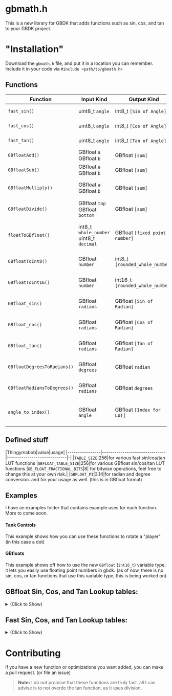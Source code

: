 

# gbmath.h

This is a new library for GBDK that adds functions such as sin, cos, and tan to your GBDK project.


# "Installation"
Download the `gbmath.h` file, and put it in a location you can remember. 
Include it in your code via `#include <path/to/gbmath.h>`

## Functions 

|Function|Input Kind|Output Kind|Notes|
|----------------|-------------------------------|-----------------------------|-|
|`fast_sin()`|uint8_t  `angle`|int8_t `[Sin of Angle]`| is not a `GBfloat` type
|`fast_cos()`|uint8_t  `angle`|int8_t `[Cos of Angle]`| is not a `GBfloat` type
|`fast_tan()`|uint8_t  `angle`|int8_t `[Tan of Angle]`| is not a `GBfloat` type
|`GBfloatAdd()`|GBfloat `a` GBfloat `b`|GBfloat `[sum]`|not required for addition.
|`GBfloatSub()`|GBfloat `a` GBfloat `b`|GBfloat `[sum]`|not required for subtraction.
|`GBfloatMultiply()`|GBfloat `a` GBfloat `b`|GBfloat `[sum]`|this is required to multiply 2 `GBfloat` variables.
|`GBfloatDivide()`|GBfloat `top` GBfloat `bottom`|GBfloat `[sum]`|this is required to divide 2 `GBfloat` variables.
|`floatToGBfloat()`|int8_t `whole_number` uint8_t `decimal` |GBfloat `[fixed point number]`| if you want to pass `1.20` into a `GBfloat`: `floatToGBfloat(1, 20);`
|`GBfloatToInt8()`|GBfloat `number` |int8_t `[rounded_whole_number]` |will round a `GBfloat 1.51` to a `int8_t 2`.
|`GBfloatToInt16()`|GBfloat `number` |int16_t `[rounded_whole_number]` |will round a `GBfloat 1.51` to a `int16_t 2`.
|`GBfloat_sin()`|GBfloat `radians` |GBfloat `[Sin of Radian]` |will output a `GBfloat` variable type.
|`GBfloat_cos()`|GBfloat `radians` |GBfloat `[Cos of Radian]` |will output a `GBfloat` variable type.
|`GBfloat_tan()`|GBfloat `radians` |GBfloat `[Tan of Radian]` |will output a `GBfloat` variable type.
|`GBfloatDegreesToRadians()`|GBfloat `degrees` |GBfloat `radian` |will output a `GBfloat` variable type.
|`GBfloatRadiansToDegrees()`|GBfloat `radians` |GBfloat `degrees` |will output a `GBfloat` variable type.
|`angle_to_index()`|GBfloat `angle` |GBfloat `[Index for LUT]` |this does not need to be called, it is internally used.

## Defined stuff

|Thingymabob|value|usage|
|----------------|-------------------------------|-----------------------------|-|
|`TABLE_SIZE`|256|for various fast sin/cos/tan LUT functions
|`GBFLOAT_TABLE_SIZE`|256|for various GBfloat sin/cos/tan LUT functions
|`GB_FLOAT_FRACTIONAL_BITS`|8| for bitwise operations, feel free to change this at your own risk.|
|`GBFLOAT_PI`|3.14|for radian and degree conversion. and for your usage as well. (this is in GBfloat format)


## Examples
I have an examples folder that contains example uses for each function.
More to come soon.

#### Tank Controls
This example shows how you can use these functions to rotate a "player" (in this case a dot) 

#### GBfloats
This example shows off how to use the new `GBfloat` (`int16_t`) variable type. it lets you easily use floating point numbers in gbdk. (as of now, there is no sin, cos, or tan functions that use this variable type, this is being worked on)

## GBfloat Sin, Cos, and Tan Lookup tables:

<details>
  <summary>(Click to Show)</summary>
  
 ### SIN
 ```const GBfloat GBfloatSinTable[GBFLOAT_TABLE_SIZE] = {0, 0, 0, 0, 0, 0, 0, 0, 0, 0, 0, 0, 0, 0, 0, 0, 0, 0, 0, 0, 0, 0, 0, 0, 0, 0, 0, 0, 0, 0, 0, 0, 0, 0, 0, 0, 0, 0, 0, 0, 0, 107, 107, 107, 107, 107, 107, 107, 107, 107, 107, 107, 107, 107, 107, 107, 107, 107, 107, 107, 107, 107, 107, 107, 107, 107, 107, 107, 107, 107, 107, 107, 107, 107, 107, 107, 107, 107, 107, 107, 107, 107, 115, 115, 115, 115, 115, 115, 115, 115, 115, 115, 115, 115, 115, 115, 115, 115, 115, 115, 115, 115, 115, 115, 115, 115, 115, 115, 115, 115, 115, 115, 115, 115, 115, 115, 115, 115, 115, 115, 115, 115, 18, 18, 18, 18, 18, 18, 18, 18, 18, 18, 18, 18, 18, 18, 18, 18, 18, 18, 18, 18, 18, 18, 18, 18, 18, 18, 18, 18, 18, 18, 18, 18, 18, 18, 18, 18, 18, 18, 18, 18, 18, -96, -96, -96, -96, -96, -96, -96, -96, -96, -96, -96, -96, -96, -96, -96, -96, -96, -96, -96, -96, -96, -96, -96, -96, -96, -96, -96, -96, -96, -96, -96, -96, -96, -96, -96, -96, -96, -96, -96, -96, -122, -122, -122, -122, -122, -122, -122, -122, -122, -122, -122, -122, -122, -122, -122, -122, -122, -122, -122, -122, -122, -122, -122, -122, -122, -122, -122, -122, -122, -122, -122, -122, -122, -122, -122, -122, -122, -122, -122, -122, -122, -35, -35, -35, -35, -35, -35, -35, -35, -35, -35, -35, -35};```

 ### COS
 ```const GBfloat GBfloatCosTable[GBFLOAT_TABLE_SIZE] = {127, 127, 127, 127, 127, 127, 127, 127, 127, 127, 127, 127, 127, 127, 127, 127, 127, 127, 127, 127, 127, 127, 127, 127, 127, 127, 127, 127, 127, 127, 127, 127, 127, 127, 127, 127, 127, 127, 127, 127, 127, 69, 69, 69, 69, 69, 69, 69, 69, 69, 69, 69, 69, 69, 69, 69, 69, 69, 69, 69, 69, 69, 69, 69, 69, 69, 69, 69, 69, 69, 69, 69, 69, 69, 69, 69, 69, 69, 69, 69, 69, 69, -53, -53, -53, -53, -53, -53, -53, -53, -53, -53, -53, -53, -53, -53, -53, -53, -53, -53, -53, -53, -53, -53, -53, -53, -53, -53, -53, -53, -53, -53, -53, -53, -53, -53, -53, -53, -53, -53, -53, -53, -126, -126, -126, -126, -126, -126, -126, -126, -126, -126, -126, -126, -126, -126, -126, -126, -126, -126, -126, -126, -126, -126, -126, -126, -126, -126, -126, -126, -126, -126, -126, -126, -126, -126, -126, -126, -126, -126, -126, -126, -126, -83, -83, -83, -83, -83, -83, -83, -83, -83, -83, -83, -83, -83, -83, -83, -83, -83, -83, -83, -83, -83, -83, -83, -83, -83, -83, -83, -83, -83, -83, -83, -83, -83, -83, -83, -83, -83, -83, -83, -83, 36, 36, 36, 36, 36, 36, 36, 36, 36, 36, 36, 36, 36, 36, 36, 36, 36, 36, 36, 36, 36, 36, 36, 36, 36, 36, 36, 36, 36, 36, 36, 36, 36, 36, 36, 36, 36, 36, 36, 36, 36, 122, 122, 122, 122, 122, 122, 122, 122, 122, 122, 122, 122};```
 
### TAN

Tan simply uses the last 2 tables in order to save space.
I am considering a separate look up table to save speed.
```GBfloatDivide(GBfloat_sin(angle), GBfloat_cos(angle));```


</details>


## Fast Sin, Cos, and Tan Lookup tables:

<details>
  <summary>(Click to Show)</summary>
  
 ### SIN
 ```const  int8_t  sinTable[TABLE_SIZE] = {0, 3, 6, 9, 12, 15, 18, 21, 24, 27, 30, 33, 36, 39, 42, 45, 48, 51, 54, 57, 59, 62, 65, 67, 70, 73, 75, 78, 80, 82, 85, 87, 89, 91, 94, 96, 98, 100, 102, 103, 105, 107, 108, 110, 112, 113, 114, 116, 117, 118, 119, 120, 121, 122, 123, 123, 124, 125, 125, 126, 126, 126, 126, 126, 127, 126, 126, 126, 126, 126, 125, 125, 124, 123, 123, 122, 121, 120, 119, 118, 117, 116, 114, 113, 112, 110, 108, 107, 105, 103, 102, 100, 98, 96, 94, 91, 89, 87, 85, 82, 80, 78, 75, 73, 70, 67, 65, 62, 59, 57, 54, 51, 48, 45, 42, 39, 36, 33, 30, 27, 24, 21, 18, 15, 12, 9, 6, 3, 0, -3, -6, -9, -12, -15, -18, -21, -24, -27, -30, -33, -36, -39, -42, -45, -48, -51, -54, -57, -59, -62, -65, -67, -70, -73, -75, -78, -80, -82, -85, -87, -89, -91, -94, -96, -98, -100, -102, -103, -105, -107, -108, -110, -112, -113, -114, -116, -117, -118, -119, -120, -121, -122, -123, -123, -124, -125, -125, -126, -126, -126, -126, -126, -127, -126, -126, -126, -126, -126, -125, -125, -124, -123, -123, -122, -121, -120, -119, -118, -117, -116, -114, -113, -112, -110, -108, -107, -105, -103, -102, -100, -98, -96, -94, -91, -89, -87, -85, -82, -80, -78, -75, -73, -70, -67, -65, -62, -59, -57, -54, -51, -48, -45, -42, -39, -36, -33, -30, -27, -24, -21, -18, -15, -12, -9, -6, -3, };```

 ### COS
 ```const  int8_t  cosTable[TABLE_SIZE] = {127, 126, 126, 126, 126, 126, 125, 125, 124, 123, 123, 122, 121, 120, 119, 118, 117, 116, 114, 113, 112, 110, 108, 107, 105, 103, 102, 100, 98, 96, 94, 91, 89, 87, 85, 82, 80, 78, 75, 73, 70, 67, 65, 62, 59, 57, 54, 51, 48, 45, 42, 39, 36, 33, 30, 27, 24, 21, 18, 15, 12, 9, 6, 3, 0, -3, -6, -9, -12, -15, -18, -21, -24, -27, -30, -33, -36, -39, -42, -45, -48, -51, -54, -57, -59, -62, -65, -67, -70, -73, -75, -78, -80, -82, -85, -87, -89, -91, -94, -96, -98, -100, -102, -103, -105, -107, -108, -110, -112, -113, -114, -116, -117, -118, -119, -120, -121, -122, -123, -123, -124, -125, -125, -126, -126, -126, -126, -126, -127, -126, -126, -126, -126, -126, -125, -125, -124, -123, -123, -122, -121, -120, -119, -118, -117, -116, -114, -113, -112, -110, -108, -107, -105, -103, -102, -100, -98, -96, -94, -91, -89, -87, -85, -82, -80, -78, -75, -73, -70, -67, -65, -62, -59, -57, -54, -51, -48, -45, -42, -39, -36, -33, -30, -27, -24, -21, -18, -15, -12, -9, -6, -3, 0, 3, 6, 9, 12, 15, 18, 21, 24, 27, 30, 33, 36, 39, 42, 45, 48, 51, 54, 57, 59, 62, 65, 67, 70, 73, 75, 78, 80, 82, 85, 87, 89, 91, 94, 96, 98, 100, 102, 103, 105, 107, 108, 110, 112, 113, 114, 116, 117, 118, 119, 120, 121, 122, 123, 123, 124, 125, 125, 126, 126, 126, 126, 126, };```
 
### TAN

Tan simply uses the last 2 tables in order to save space.
I am considering a separate look up table to save speed.
```(fast_sin(angle) <<  8) /  fast_cos(angle)```


</details>

# Contributing
if you have a new function or optimizations you want added, you can make a pull request. (or file an issue)

> **Note:** I do not promise that these functions are truly fast.
all I can advise is to not overdo the tan function, as it uses division.
